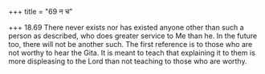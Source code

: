 +++
title = "69 न च"

+++
18.69 There never exists nor has existed anyone other than such a person
as described, who does greater service to Me than he. In the future too,
there will not be another such. The first reference is to those who are
not worthy to hear the Gita. It is meant to teach that explaining it to
them is more displeasing to the Lord than not teaching to those who are
worthy.
